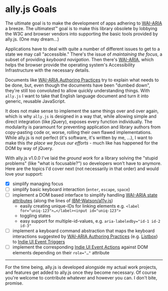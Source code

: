 
# ally.js Goals

The ultimate goal is to make the development of apps adhering to [WAI-ARIA](http://www.w3.org/TR/wai-aria/) a breeze. The ultimatest™ goal is to make this library obsolete by lobbying the W3C and browser vendors into supporting the basic tools provided by ally.js. (One may dream…)

Applications have to deal with quite a number of different issues to get to a state we may call "accessible." There's the issue of *maintaining the focus*, a subset of providing *keyboard navigation*. Then there's [WAI-ARIA](http://www.w3.org/TR/wai-aria/), which helps the browser provide the operating system's Accessibility Infrastructure with the necessary details.

Documents like [WAI-ARIA Authoring Practices](http://www.w3.org/WAI/PF/aria-practices/) try to explain what needs to be done, but, even though the documents have been "dumbed down", they're still too convoluted to allow quickly understanding things. With `ally.js` I want to take that English language document and turn it into generic, reusable JavaScript.

It does not make sense to implement the same things over and over again, which is why `ally.js` is designed in a way that, while allowing simple and direct integration (like jQuery), exposes every function individually. The modularity is paramount for preventing application and library authors from copy-pasting code or, worse, rolling their own flawed implementations. While ally.js is not perfect (it's software, it's written by me, …), I want to make this *the place we focus our efforts* - much like has happened for the DOM by way of jQuery.

With ally.js v1.0.0 I've laid the *ground work* for a library solving the "stupid problems" (like "what is focusable?") so developers won't have to anymore. Here are the topics I'd cover next (not necessarily in that order) and would love your support:

* [x] simplify managing focus
* [ ] simplify basic keyboard interaction (`enter`, `escape`, `space`) 
* [ ] implement a DOM based interface to simplify handling [WAI-ARIA state attributes](http://www.w3.org/TR/wai-aria/states_and_properties) (along the lines of [IBM-Watson/a11y.js](https://github.com/IBM-Watson/a11y.js))
  * easily creating unique-IDs for linking elements e.g. `<label for="uniq-123">…</label><input id="uniq-123">`
  * toggling states
  * easy support for multiple-id-values, e.g. `aria-labeledby="id-1 id-2 id-3"`
* [ ] implement a keyboard command abstraction that maps the keyboard interactions suggested by [WAI-ARIA Authoring Practices](http://www.w3.org/WAI/PF/aria-practices/) (e.g. [Listbox](http://www.w3.org/WAI/PF/aria-practices/#Listbox)) to [Indie UI Event Triggers](https://w3c.github.io/indie-ui/indie-ui-events.html#triggers)
* [ ] implement the corresponding [Indie UI Event Actions](https://w3c.github.io/indie-ui/indie-ui-events.html#actions) against DOM elements depending on their `role="…"` attribute

---

For the time being, ally.js is developed alongside my actual work projects, and features get added to ally.js once they become necessary. Of course you're welcome to contribute whatever and however you can. I don't bite, promise.
